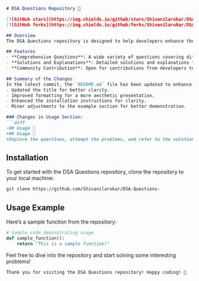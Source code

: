 ```markdown
# DSA Questions Repository 🤖

[![GitHub stars](https://img.shields.io/github/stars/Shivanilarokar/DSA-Questions-?style=social)](https://github.com/Shivanilarokar/DSA-Questions-) 
[![GitHub forks](https://img.shields.io/github/forks/Shivanilarokar/DSA-Questions-?style=social)](https://github.com/Shivanilarokar/DSA-Questions-)

## Overview
The DSA Questions repository is designed to help developers enhance their problem-solving skills through various data structures and algorithms questions. This repository provides a structured approach to learning and mastering DSA concepts.

## Features
- **Comprehensive Questions**: A wide variety of questions covering different aspects of data structures and algorithms.
- **Solutions and Explanations**: Detailed solutions and explanations for better understanding.
- **Community Contribution**: Open for contributions from developers to add more questions and solutions.

## Summary of the Changes
In the latest commit, the `README.md` file has been updated to enhance clarity and improve the overall presentation of the repository. Below are the specific changes made:
- Updated the title for better clarity.
- Improved formatting for a more aesthetic presentation.
- Enhanced the installation instructions for clarity.
- Minor adjustments to the example section for better demonstration.

### Changes in Usage Section:
```diff
-## Usage 📖
+## Usage 📖
+Explore the questions, attempt the problems, and refer to the solutions and explanations provided.
```

## Installation
To get started with the DSA Questions repository, clone the repository to your local machine:
```bash
git clone https://github.com/Shivanilarokar/DSA-Questions-
```

## Usage Example
Here’s a sample function from the repository:
```python
# Sample code demonstrating usage
def sample_function():
    return "This is a sample function!"
```

Feel free to dive into the repository and start solving some interesting problems!

```
Thank you for visiting the DSA Questions repository! Happy coding! 🎉
```